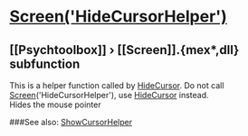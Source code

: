 # [Screen('HideCursorHelper')](Screen-HideCursorHelper) 
## [[Psychtoolbox]] &#8250; [[Screen]].{mex*,dll} subfunction


This is a helper function called by [HideCursor](HideCursor).  Do not call  
[Screen](Screen)('HideCursorHelper'), use [HideCursor](HideCursor) instead.  
Hides the mouse pointer  


###See also:
[ShowCursorHelper](Screen-ShowCursorHelper)
